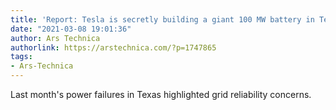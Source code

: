 ```yaml
---
title: 'Report: Tesla is secretly building a giant 100 MW battery in Texas'
date: "2021-03-08 19:01:36"
author: Ars Technica
authorlink: https://arstechnica.com/?p=1747865
tags:
- Ars-Technica
---
```

Last month's power failures in Texas highlighted grid reliability concerns.